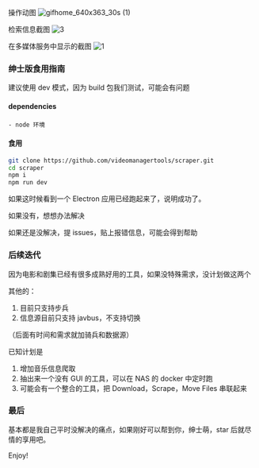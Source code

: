 操作动图
![gifhome_640x363_30s (1)](https://user-images.githubusercontent.com/20250430/65373590-3dc32780-dcb2-11e9-87a1-b946beb26996.gif)

检索信息截图
![3](https://upload-images.jianshu.io/upload_images/19638980-6899616ee80e89fd.png?imageMogr2/auto-orient/strip%7CimageView2/2/w/1240)

在多媒体服务中显示的截图
![1](https://upload-images.jianshu.io/upload_images/19638980-0272cb35f1bad544.png?imageMogr2/auto-orient/strip%7CimageView2/2/w/1240)

### 绅士版食用指南

建议使用 dev 模式，因为 build 包我们测试，可能会有问题

#### dependencies

    - node 环境

#### 食用

```bash
git clone https://github.com/videomanagertools/scraper.git
cd scraper
npm i
npm run dev
```

如果这时候看到一个 Electron 应用已经跑起来了，说明成功了。

如果没有，想想办法解决

如果还是没解决，提 issues，贴上报错信息，可能会得到帮助

### 后续迭代

因为电影和剧集已经有很多成熟好用的工具，如果没特殊需求，没计划做这两个

其他的：

1. 目前只支持步兵
2. 信息源目前只支持 javbus，不支持切换

（后面有时间和需求就加骑兵和数据源）

已知计划是

1. 增加音乐信息爬取
2. 抽出来一个没有 GUI 的工具，可以在 NAS 的 docker 中定时跑
3. 可能会有一个整合的工具，把 Download，Scrape，Move Files 串联起来

### 最后

基本都是我自己平时没解决的痛点，如果刚好可以帮到你，绅士萌，star 后就尽情的享用吧。

Enjoy!
